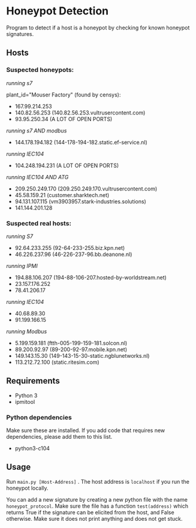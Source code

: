 # Honeypot Detection

Program to detect if a host is a honeypot by checking for known honeypot signatures.

## Hosts

### Suspected honeypots:

*running s7*

plant_id="Mouser Factory" (found by censys):

- 167.99.214.253
- 140.82.56.253 (140.82.56.253.vultrusercontent.com) 
- 93.95.250.34 (A LOT OF OPEN PORTS)

*running s7 AND modbus*

- 144.178.194.182 (144-178-194-182.static.ef-service.nl) 

*running IEC104*

- 104.248.194.231 (A LOT OF OPEN PORTS)

*running IEC104 AND ATG*

- 209.250.249.170 (209.250.249.170.vultrusercontent.com) 
- 45.58.159.21 (customer.sharktech.net) 
- 94.131.107.115 (vm3903957.stark-industries.solutions)
- 141.144.201.128

### Suspected real hosts:

*running S7*

- 92.64.233.255 (92-64-233-255.biz.kpn.net) 
- 46.226.237.96 (46-226-237-96.bb.deanone.nl) 

*running IPMI*

- 194.88.106.207 (194-88-106-207.hosted-by-worldstream.net)
- 23.157.176.252
- 78.41.206.17

*running IEC104*

- 40.68.89.30
- 91.199.166.15

*running Modbus*

- 5.199.159.181 (ftth-005-199-159-181.solcon.nl) 
- 89.200.92.97 (89-200-92-97.mobile.kpn.net) 
- 149.143.15.30 (149-143-15-30-static.ngblunetworks.nl) 
- 113.212.72.100 (static.ritesim.com) 

## Requirements

- Python 3
- ipmitool

### Python dependencies

Make sure these are installed. If you add code that requires new dependencies, please add them to this list. 

- python3-c104

## Usage

Run `main.py [Host-Address]` . The host address is `localhost` if you run the honeypot locally.

You can add a new signature by creating a new python file with the name `honeypot_protocol`. Make sure the file has a function `test(address)` which returns True if the signature can be elicited from the host, and False otherwise. Make sure it does not print anything and does not get stuck.
